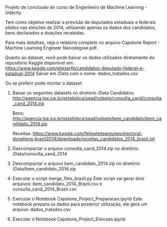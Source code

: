 Projeto de conclusão do curso de Engenheiro de Machine Learning - Udacity.

Tem como objetivo realizar a previsão de deputados estaduais e federais eleitos nas eleições de 2014, utilizando apenas os dados dos candidatos, bens declarados e doações recebidas.

Para mais detalhes, veja o relatório completo no arquivo Capstone Report - Machine Learning Engineer Nanodegree.pdf.

Quanto ao dataset, você pode baixar os dados utilizados diretamente do repositório Kaggle disponível em:
https://www.kaggle.com/eliezerfb/candidatos-deputado-federal-e-estadual-2014
Salvar em /Data com o nome: dados_tratados.csv


Ou se preferir pode montar o dataset:


1) Baixar os seguintes datasets no diretório /Data
	Candidatos: 
	http://agencia.tse.jus.br/estatistica/sead/odsele/consulta_cand/consulta_cand_2014.zip
	
	Bens: 
	http://agencia.tse.jus.br/estatistica/sead/odsele/bem_candidato/bem_candidato_2014.zip
	
	Receitas: 
	https://www.kaggle.com/felipeleiteantunes/electoral-donations-brazil2014/downloads/receitas_candidatos_2014_brasil.txt

2) Descompactar o arquivo consulta_cand_2014.zip no diretório /Data/consulta_cand_2014

3) Descompactar o arquivo bem_candidato_2014.zip no diretório /Data/bem_candidato_2014.zip

4) Executar o script merge_files_brazil.py
	Este script vai gerar dois arquivos: bem_candidato_2014_Brazil.csv e consulta_cand_2014_Brazil.csv

5) Executar o Notebook Capstone_Project_Preparacao.ipynb
	Este notebook prepara os dados para posterior utilização, ele gera um arquivo: dados_tratados.csv

6) Executar o Notebook Capstone_Project_Eleicoes.ipynb
